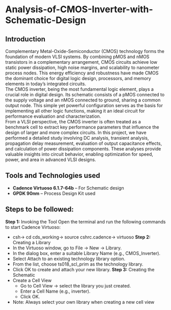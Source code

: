 # Analysis-of-CMOS-Inverter-with-Schematic-Design
 ## Introduction
 Complementary Metal-Oxide-Semiconductor (CMOS) technology forms the foundation of modern VLSI systems. By combining pMOS and nMOS transistors in a complementary arrangement, CMOS circuits achieve low static       power dissipation, high noise margins, and scalability to nanometer process nodes. This energy efficiency and robustness have made CMOS the dominant choice for digital logic design, processors, and memory         elements in today’s integrated circuits.<br>
The CMOS inverter, being the most fundamental logic element, plays a crucial role in digital design. Its schematic consists of a pMOS connected to the supply voltage and an nMOS connected to ground, sharing a     common output node. This simple yet powerful configuration serves as the basis for implementing all other logic functions, making it an ideal circuit for performance evaluation and characterization.<br>
From a VLSI perspective, the CMOS inverter is often treated as a benchmark cell to extract key performance parameters that influence the design of larger and more complex circuits. In this project, we have performed a detailed study involving DC analysis, transient analysis, propagation delay measurement, evaluation of output capacitance effects, and calculation of power dissipation components. These analyses provide valuable insights into circuit behavior, enabling optimization for speed, power, and area in advanced VLSI designs.

## Tools and Technologies used
- **Cadence Virtuoso 6.1.7-64b** – For Schematic design  
- **GPDK 90nm** – Process Design Kit used

## Steps to be followed:
 **Step 1:** Invoking the Tool
Open the terminal and run the following commands to start Cadence Virtuoso:
 - csh-> cd cds_working-> source cshrc.cadence-> virtuoso
**Step 2:** Creating a Library
 - In the Virtuoso window, go to File → New → Library.
 - In the dialog box, enter a suitable Library Name (e.g., CMOS_Inverter).
 - Select Attach to an existing technology library option.
 - From the list, choose ts018_scl_prim as the technology library.
 - Click OK to create and attach your new library.
**Step 3:** Creating the Schematic
 - Create a Cell View
   - Go to Cell View → select the library you just created.
   - Enter a Cell Name (e.g., inverter).
   - Click OK.
- Note: Always select your own library when creating a new cell view



